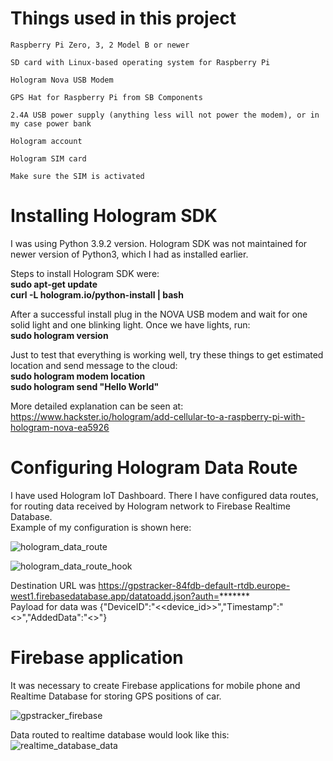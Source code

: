 # Things used in this project

    Raspberry Pi Zero, 3, 2 Model B or newer

    SD card with Linux-based operating system for Raspberry Pi

    Hologram Nova USB Modem  

    GPS Hat for Raspberry Pi from SB Components

    2.4A USB power supply (anything less will not power the modem), or in my case power bank

    Hologram account

    Hologram SIM card

    Make sure the SIM is activated

# Installing Hologram SDK

I was using Python 3.9.2 version. Hologram SDK was not maintained for newer version of Python3, which I had as installed earlier.

Steps to install Hologram SDK were:  
**sudo apt-get update**  
**curl -L hologram.io/python-install | bash**  

After a successful install plug in the NOVA USB modem and wait for one solid light and one blinking light.
Once we have lights, run:  
**sudo hologram version**

Just to test that everything is working well, try these things to get estimated location and send message to the cloud:  
**sudo hologram modem location**  
**sudo hologram send "Hello World"**  

More detailed explanation can be seen at:  
https://www.hackster.io/hologram/add-cellular-to-a-raspberry-pi-with-hologram-nova-ea5926

# Configuring Hologram Data Route

I have used Hologram IoT Dashboard. There I have configured data routes, for routing data received by Hologram network to Firebase Realtime Database.  
Example of my configuration is shown here:


![hologram_data_route](https://github.com/RijadSK/GPS_Tracker_Hologram/assets/68814453/97a1c0be-fb44-4d79-94eb-06745f4ce76b)

![hologram_data_route_hook](https://github.com/RijadSK/GPS_Tracker_Hologram/assets/68814453/172fecaf-3f3b-4a71-953b-05dfb89f9547)

Destination URL was     https://gpstracker-84fdb-default-rtdb.europe-west1.firebasedatabase.app/datatoadd.json?auth=*******   
Payload for data was    {"DeviceID":"<<device_id>>","Timestamp":"<<timestamp>>","AddedData":"<<decdata>>"} 

# Firebase application

It was necessary to create Firebase applications for mobile phone and Realtime Database for storing GPS positions of car.  

![gpstracker_firebase](https://github.com/RijadSK/GPS_Tracker_Hologram/assets/68814453/69b209aa-39eb-4474-b68f-ad37d36e5e49)

Data routed to realtime database would look like this:   
![realtime_database_data](https://github.com/RijadSK/GPS_Tracker_Hologram/assets/68814453/71013e49-9431-4d7b-84b0-faa694dd223c)

